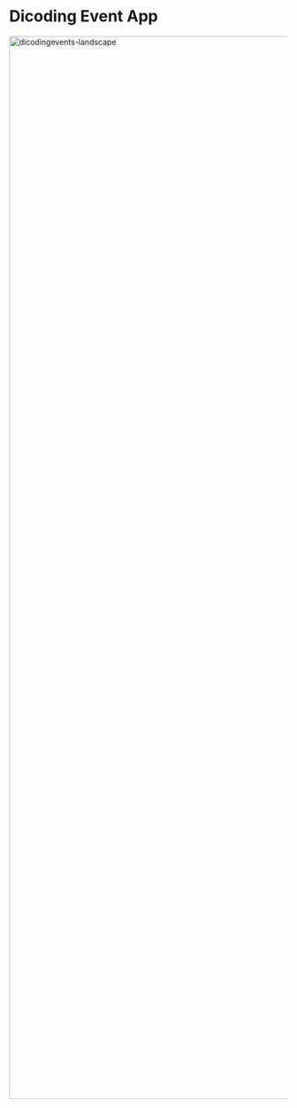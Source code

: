 # Dicoding Event App
<img width="1920" alt="dicodingevents-landscape" src="https://github.com/user-attachments/assets/4c0c4570-5066-4eda-880c-a515a832d7ab">
